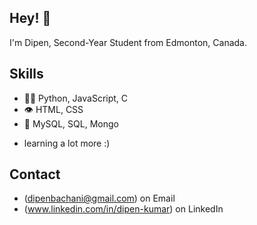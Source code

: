 ## Hey! 👋
I'm Dipen, Second-Year Student from Edmonton, Canada.


## Skills
- 👨‍💻 Python, JavaScript, C
- 👁️ HTML, CSS
- 💽 MySQL, SQL, Mongo
+ learning a lot more :)

## Contact
- (dipenbachani@gmail.com) on Email
- (www.linkedin.com/in/dipen-kumar) on LinkedIn
